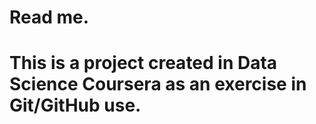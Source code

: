 # Read me.

This is a project created in Data Science Coursera as an exercise in Git/GitHub use.
===================
